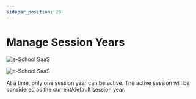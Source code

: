 ```yaml
---
sidebar_position: 20
---
```


# Manage Session Years

![e-School SaaS](../static/images/schooladmin/create-session-year.png)

![e-School SaaS](../static/images/schooladmin/list-session-years.png)

At a time, only one session year can be active. The active session will be considered as the current/default session year. 